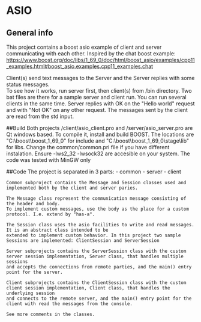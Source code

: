 # ASIO

## General info
This project contains a boost asio example of client and server communicating with each other.
Inspired by the chat boost example:
	https://www.boost.org/doc/libs/1_69_0/doc/html/boost_asio/examples/cpp11_examples.html#boost_asio.examples.cpp11_examples.chat

Client(s) send text messages to the Server and the Server replies with some status messages.	
To see how it works, run server first, then client(s) from /bin directory.
Two bat files are there for a sample server and client run.
You can run several clients in the same time.
Server replies with OK on the "Hello world" request and with "Not OK" on any other request.
The messages sent by the client are read from the std input.

##Build
Both projects /client/asio_client.pro and /server/asio_server.pro are Qt windows based. To compile it, install and build BOOST.
The locations are "C:\boost\boost_1_69_0" for include and "C:\boost\boost_1_69_0\stage\lib" for libs.
Change the common/common.pri file if you have different instalation.
Ensure -lws2_32 -lwsock32 are accesible on your system.
The code was tested with MinGW only

##Code
The project is separated in 3 parts:
	- common
	- server
	- client
	
	Common subproject contains the Message and Session classes used and implemented both by the client and server paries.
	
	The Message class represent the communication message consisting of the header and body.
	To implement custom messages, use the body as the place for a custom protocol. I.e. extend by "has-a".
	
	The Session class uses the asio facilities to write and read messages. It is an abstract class intended to be
	extended to implement custom behavior. In this project two sample Sessions are implemented: ClientSession and ServerSession
	
	Server subprojects contains the ServerSession class with the custom server session implementation, Server class, that handles multiple sessions
	and accepts the connections from remote parties, and the main() entry point for the server.
	
	Client subprojects contains the ClientSession class with the custom client session implementation, Client class, that handles the underlying session
	and connects to the remote server, and the main() entry point for the client with read the messages from the console.
	
	See more comments in the classes.